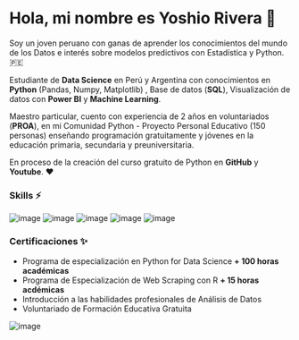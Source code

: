 # Hola, mi nombre es Yoshio Rivera 👋 

Soy un joven peruano con ganas de aprender los conocimientos del mundo de los Datos e interés sobre modelos predictivos con Estadística y Python. 🇵🇪  

Estudiante de **Data Science** en Perú y Argentina con conocimientos en **Python** (Pandas, Numpy, Matplotlib) , Base de datos (**SQL**), Visualización de datos con **Power BI** y **Machine Learning**.   

Maestro particular, cuento con experiencia de 2 años en voluntariados (**PROA**), en mi Comunidad Python - Proyecto Personal Educativo (150 personas) enseñando programación gratuitamente y jóvenes en la educación primaria, secundaria y preuniversitaria.   
 
En proceso de la creación del curso gratuito de Python en **GitHub** y **Youtube**. ❤️‍


### Skills ⚡
![image](https://github.com/yoshioriveraa/yoshioriveraa/assets/112029157/8304e286-d556-4b48-8b01-b5b5d2d47a2d)
![image](https://github.com/yoshioriveraa/yoshioriveraa/assets/112029157/7fb5942a-9d99-4969-8275-da3dc2a5758a)
![image](https://github.com/yoshioriveraa/yoshioriveraa/assets/112029157/80f58cda-9826-4aa4-9747-ea936610f7f7) ![image](https://github.com/yoshioriveraa/yoshioriveraa/assets/112029157/7ea1dd11-6027-483a-ba3e-dd9e352a6dce)
![image](https://github.com/yoshioriveraa/yoshioriveraa/assets/112029157/9ff23e86-fe51-405e-a633-9b4578a7820c)

### Certificaciones ✨
- Programa de especialización en Python for Data Science **+ 100 horas académicas**
- Programa de Especialización de Web Scraping con R  **+ 15 horas acdémicas**
- Introducción a las habilidades profesionales de Análisis de Datos
- Voluntariado de Formación Educativa Gratuita  

![image](https://github.com/yoshioriveraa/yoshioriveraa/assets/112029157/afc42081-1211-4d01-8675-f45b9df8f1ff)

<!--
**yoshioriveraa/yoshioriveraa** is a ✨ _special_ ✨ repository because its `README.md` (this file) appears on your GitHub profile.

Here are some ideas to get you started:

- 🔭 I’m currently working on ...
- 🌱 I’m currently learning ...
- 👯 I’m looking to collaborate on ...
- 🤔 I’m looking for help with ...
- 💬 Ask me about ...
- 📫 How to reach me: ...
- 😄 Pronouns: ...
- ⚡ Fun fact: ...
-->

